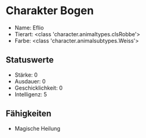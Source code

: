# Charakter Bogen

  - Name: Eflio
  - Tierart: <class 'character.animaltypes.clsRobbe'>
  - Farbe: <class 'character.animalsubtypes.Weiss'>

## Statuswerte

  - Stärke: 0
  - Ausdauer: 0
  - Geschicklichkeit: 0
  - Intelligenz: 5

## Fähigkeiten

  - Magische Heilung